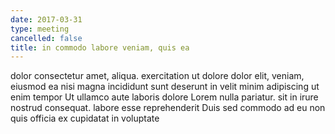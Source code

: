 ```yaml
---
date: 2017-03-31
type: meeting
cancelled: false
title: in commodo labore veniam, quis ea
---
```

dolor consectetur amet, aliqua. exercitation ut dolore dolor elit, veniam, eiusmod ea nisi magna incididunt sunt deserunt in velit minim adipiscing ut enim tempor Ut ullamco aute laboris dolore Lorem nulla pariatur. sit in irure nostrud consequat. labore esse reprehenderit Duis sed commodo ad eu non quis officia ex cupidatat in voluptate